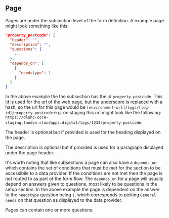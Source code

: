 ## Page

Pages are under the subsection level of the form definition. A example page might look something like this:

```JSON
"property_postcode": {
  "header": "",
  "description": "",
  "questions": {
    ...
  },
  "depends_on": [
    {
      "needstype": 1
    }
  ]
}
```

In the above example the the subsection has the id `property_postcode`. This id is used for the url of the web page, but the underscore is replaced with a hash, so the url for this page would be `[environment-url]/logs/[log-id]/property-postcode` e.g. on staging this url might look like the following: `https://dluhc-core-staging.london.cloudapps.digital/logs/1234/property-postcode`.

The header is optional but if provided is used for the heading displayed on the page.

The description is optional but if provided is used for a paragraph displayed under the page header.

It's worth noting that like subsections a page can also have a `depends_on` which contains the set of conditions that must be met for the section to be accessibile to a data provider. If the conditions are not met then the page is not routed to as part of the form flow. The `depends_on` for a page will usually depend on answers given to questions, most likely to be questions in the setup section. In the above example the page is dependent on the answer to the `needstype` question being `1`, which corresponds to picking `General needs` on that question as displayed to the data provider.

Pages can contain one or more questions.